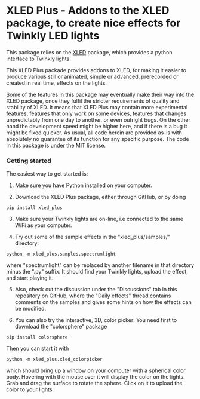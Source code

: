 # XLED Plus - Addons to the XLED package, to create nice effects for Twinkly LED lights

This package relies on the [XLED](https://github.com/scrool/xled) package, which
provides a python interface to Twinkly lights.

This XLED Plus packade provides addons to XLED, for making it easier
to produce various still or animated, simple or advanced, prerecorded
or created in real time, effects on the lights. 

Some of the features in this package may eventually make their way
into the XLED package, once they fulfil the stricter requirements of
quality and stability of XLED. It means that XLED Plus may contain
more experimental features, features that only work on some devices,
features that changes unpredictably from one day to another, or even
outright bugs. On the other hand the development speed might be higher
here, and if there is a bug it might be fixed quicker. As usual, all
code herein are provided as-is with absolutely no guarantee of its
function for any specific purpose. The code in this package is under
the MIT license.


### Getting started

The easiest way to get started is:

1. Make sure you have Python installed on your computer.

2. Download the XLED Plus package, either through GitHub, or by doing
```
pip install xled_plus
```

3. Make sure your Twinkly lights are on-line, i.e connected to the same WiFi as your computer.

4. Try out some of the sample effects in the "xled_plus/samples/" directory: 
```
python -m xled_plus.samples.spectrumlight
```
where "spectrumlight" can be replaced by another filename in that
directory minus the ".py" suffix. It should find your Twinkly lights,
upload the effect, and start playing it.

5. Also, check out the discussion under the "Discussions" tab in this
repository on GitHub, where the "Daily effects" thread contains
comments on the samples and gives some hints on how the effects can be
modified.

6. You can also try the interactive, 3D, color picker:
You need first to download the "colorsphere" package
```
pip install colorsphere
```
Then you can start it with
```
python -m xled_plus.xled_colorpicker
```
which should bring up a window on your computer with a spherical color
body. Hovering with the mouse over it will display the color on the
lights. Grab and drag the surface to rotate the sphere. Click on it to
upload the color to your lights.



